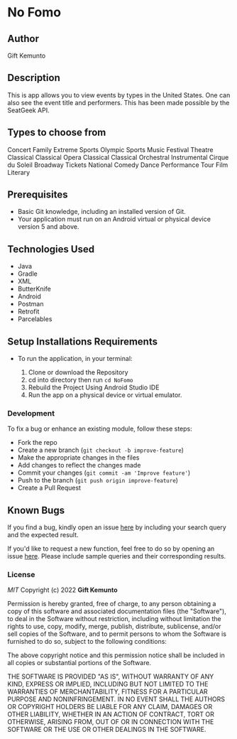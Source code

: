 # No Fomo
## Author
Gift Kemunto

## Description
This is app allows you to view events by types in the United States. One can also see the event title and performers. This has been made possible by the SeatGeek API.

## Types to choose from
Concert
Family
Extreme Sports
Olympic Sports
Music Festival
Theatre
Classical
Classical Opera
Classical
Classical Orchestral Instrumental
Cirque du Soleil
Broadway Tickets National
Comedy
Dance Performance Tour
Film
Literary

## Prerequisites

- Basic Git knowledge, including an installed version of Git.
- Your application must run on an Android virtual or physical device version 5 and above.

## Technologies Used

- Java
- Gradle
- XML
- ButterKnife
- Android
- Postman
- Retrofit
- Parcelables


## Setup Installations Requirements
* To run the application, in your terminal:

    1. Clone or download the Repository
    2. cd into directory then run `cd NoFomo`
    3. Rebuild the Project Using Android Studio IDE
    4. Run the app on a physical device or virtual emulator.



### Development

To fix a bug or enhance an existing module, follow these steps:

- Fork the repo
- Create a new branch (`git checkout -b improve-feature`)
- Make the appropriate changes in the files
- Add changes to reflect the changes made
- Commit your changes (`git commit -am 'Improve feature'`)
- Push to the branch (`git push origin improve-feature`)
- Create a Pull Request

## Known Bugs

If you find a bug, kindly open an issue [here](https://github.com/Kemuntogift/NoFomo/issues/new) by including your search query and the expected result.

If you'd like to request a new function, feel free to do so by opening an issue [here](https://github.com/Kemuntogift/NoFomo/issues/new). Please include sample queries and their corresponding results.

### License

*MIT*
Copyright (c) 2022 **Gift Kemunto**

Permission is hereby granted, free of charge, to any person obtaining a copy of this software and associated documentation files (the "Software"), to deal in the Software without restriction, including without limitation the rights to use, copy, modify, merge, publish, distribute, sublicense, and/or sell copies of the Software, and to permit persons to whom the Software is furnished to do so, subject to the following conditions:

The above copyright notice and this permission notice shall be included in all copies or substantial portions of the Software.

THE SOFTWARE IS PROVIDED "AS IS", WITHOUT WARRANTY OF ANY KIND, EXPRESS OR IMPLIED, INCLUDING BUT NOT LIMITED TO THE WARRANTIES OF MERCHANTABILITY, FITNESS FOR A PARTICULAR PURPOSE AND NONINFRINGEMENT. IN NO EVENT SHALL THE AUTHORS OR COPYRIGHT HOLDERS BE LIABLE FOR ANY CLAIM, DAMAGES OR OTHER LIABILITY, WHETHER IN AN ACTION OF CONTRACT, TORT OR OTHERWISE, ARISING FROM, OUT OF OR IN CONNECTION WITH THE SOFTWARE OR THE USE OR OTHER DEALINGS IN THE SOFTWARE.
